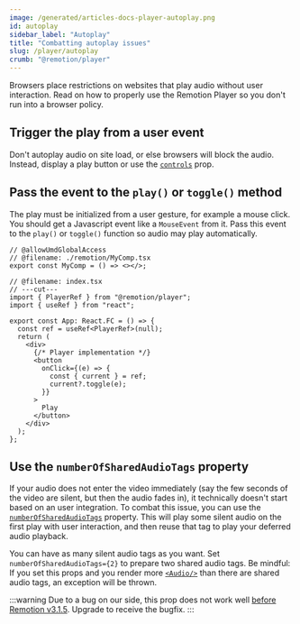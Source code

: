 ```yaml
---
image: /generated/articles-docs-player-autoplay.png
id: autoplay
sidebar_label: "Autoplay"
title: "Combatting autoplay issues"
slug: /player/autoplay
crumb: "@remotion/player"
---
```


Browsers place restrictions on websites that play audio without user interaction. Read on how to properly use the Remotion Player so you don't run into a browser policy.

## Trigger the play from a user event

Don't autoplay audio on site load, or else browsers will block the audio. Instead, display a play button or use the [`controls`](/docs/player/player#controls) prop.

## Pass the event to the `play()` or `toggle()` method

The play must be initialized from a user gesture, for example a mouse click. You should get a Javascript event like a `MouseEvent` from it. Pass this event to the `play()` or `toggle()` function so audio may play automatically.

```tsx twoslash
// @allowUmdGlobalAccess
// @filename: ./remotion/MyComp.tsx
export const MyComp = () => <></>;

// @filename: index.tsx
// ---cut---
import { PlayerRef } from "@remotion/player";
import { useRef } from "react";

export const App: React.FC = () => {
  const ref = useRef<PlayerRef>(null);
  return (
    <div>
      {/* Player implementation */}
      <button
        onClick={(e) => {
          const { current } = ref;
          current?.toggle(e);
        }}
      >
        Play
      </button>
    </div>
  );
};
```

## Use the `numberOfSharedAudioTags` property

If your audio does not enter the video immediately (say the few seconds of the video are silent, but then the audio fades in), it technically doesn't start based on an user integration. To combat this issue, you can use the [`numberOfSharedAudioTags`](/docs/player/player#numberofsharedaudiotags) property. This will play some silent audio on the first play with user interaction, and then reuse that tag to play your deferred audio playback.

You can have as many silent audio tags as you want. Set `numberOfSharedAudioTags={2}` to prepare two shared audio tags. Be mindful: If you set this props and you render more [`<Audio/>`](/docs/audio) than there are shared audio tags, an exception will be thrown.

:::warning
Due to a bug on our side, this prop does not work well [before Remotion v3.1.5](https://github.com/remotion-dev/remotion/issues/723). Upgrade to receive the bugfix.
:::
